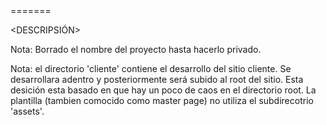 <NOMBRE VA AQUI>
=======

<DESCRIPSIÓN>

Nota: Borrado el nombre del proyecto hasta hacerlo privado.

Nota: el directorio 'cliente' contiene el desarrollo del sitio cliente.
Se desarrollara adentro y posteriormente será subido al root del sitio.
Esta desición esta basado en que hay un poco de caos en el directorio root.
La plantilla (tambien comocido como master page) no utiliza el subdirecotrio 'assets'.

